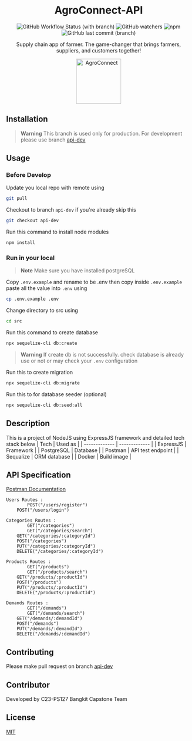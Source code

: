 <div align="center">

<!--lint ignore no-dead-urls-->

# AgroConnect-API
![GitHub Workflow Status (with branch)](https://img.shields.io/github/actions/workflow/status/Afansyarifudin/AgroConnect/deploy.yml)
![GitHub watchers](https://img.shields.io/github/watchers/Afansyarifudin/AgroConnect?style=social)
![npm](https://img.shields.io/npm/v/npm)![GitHub last commit (branch)](https://img.shields.io/github/last-commit/Afansyarifudin/AgroConnect/api-dev)

Supply chain app of farmer. The game-changer that brings farmers, suppliers, and customers together!

<img width="122" src="https://github.com/Afansyarifudin/AgroConnect/assets/68774609/1de150f1-d48c-4101-9df1-e15ffc7803cb" alt="AgroConnect">  

</div>

## Installation
> **Warning**
> This branch is used only for production. For development please use branch [api-dev](https://github.com/Afansyarifudin/AgroConnect/tree/api-dev)

## Usage
### Before Develop
Update you local repo with remote using
```bash
git pull 
``` 
Checkout to branch `api-dev` if you're already skip this 
```bash
git checkout api-dev
``` 
Run this command to install node modules 
```bash
npm install
``` 

### Run in your local 
> **Note**
> Make sure you have installed postgreSQL
>
Copy `.env.example` and rename to be .env then copy inside `.env.example` paste all the value into `.env` using 
```bash
cp .env.example .env
``` 
Change directory to src using 
```bash
cd src
``` 
Run this command to create database 
```bash
npx sequelize-cli db:create
``` 
> **Warning**
> If create db is not successfully. check database is already use or not or may check your `.env` configuration 
>
Run this to create migration 
```bash
npx sequelize-cli db:migrate
```
Run this to for database seeder (optional)
```bash
npx sequelize-cli db:seed:all
```

## Description 
This is a project of NodeJS using ExpressJS framework and detailed tech stack below 
| Tech          | Used as       |
| ------------- | ------------- |
| ExpressJS    | Framework     |
| PostgreSQL         | Database     |
| Postman       | API test endpoint |
| Sequalize    | ORM database  | 
| Docker       | Build image | 


## API Specification

[Postman Documentation](https://documenter.getpostman.com/view/24922206/2s93m8zLPs)

    Users Routes :
	    	POST("/users/register")
		POST("/users/login")

    Categories Routes :
	    	GET("/categories") 
        	GET("/categories/search")     
		GET("/categories/:categoryId")     
		POST("/categories")
		PUT("/categories/:categoryId")     
		DELETE("/categories/:categoryId")  

    Products Routes :
	    	GET("/products")
        	GET("/products/search")               
		GET("/products/:productId")     
		POST("/products")
		PUT("/products/:productId")     
		DELETE("/products/:productId")  

    Demands Routes :
	    	GET("/demands")
        	GET("/demands/search")       
		GET("/demands/:demandId")     
		POST("/demands")
		PUT("/demands/:demandId")     
		DELETE("/demands/:demandId")  

## Contributing

Please make pull request on branch [api-dev](https://github.com/Afansyarifudin/AgroConnect/tree/api-dev)

## Contributor 

Developed by C23-PS127 Bangkit Capstone Team

## License

[MIT](https://choosealicense.com/licenses/mit/)

